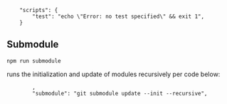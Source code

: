 
```
    "scripts": {
        "test": "echo \"Error: no test specified\" && exit 1",
    }
```

## Submodule

```
npm run submodule
```

runs the initialization and update of modules recursively per code below:

```
        ,
        "submodule": "git submodule update --init --recursive",
```
